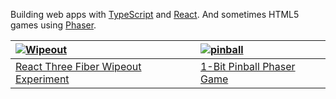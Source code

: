 Building web apps with [TypeScript](https://www.typescriptlang.org/) and [React](https://react.dev/). And sometimes HTML5 games using [Phaser](https://phaser.io/).


| [![Wipeout](https://github.com/sebsowter/sebsowter/assets/7384630/a5c075e9-68df-41e4-89c8-e791a7ed0271)](https://sebsowter.github.io/wipeout/) | [![pinball](https://github.com/sebsowter/sebsowter/assets/7384630/ee843d65-cbf9-4450-886d-e70cba1bd528)]([https://sebsowter.github.io/wipeout/](https://calabi.itch.io/1-bit-pinball)](https://calabi.itch.io/1-bit-pinball)) |
| :- | :- |
| [React Three Fiber Wipeout Experiment](https://sebsowter.github.io/wipeout/) | [1-Bit Pinball Phaser Game](https://calabi.itch.io/1-bit-pinball) |
